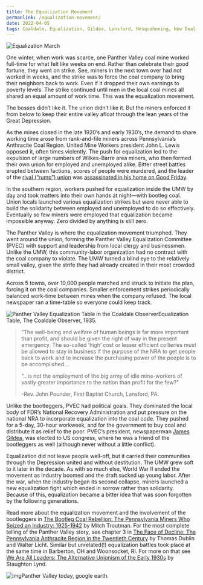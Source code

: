 ```yaml
---
title: The Equalization Movement
permanlink: /equalization-movement/
date: 2022-04-05
tags: Coaldale, Equalization, Gildea, Lansford, Nesquehoning, New Deal, NRA, Panther Valley, Summit Hill, Tamaqua, UMW
---
```


![Equalization March](https://www.bootlegcoal.com/wp-content/uploads/2022/03/image-930x620.png)

One winter, when work was scarce, one Panther Valley coal mine worked full-time for what felt like weeks on end. Rather than celebrate their  good fortune, they went on strike. See, miners in the next town over had not worked in weeks, and the strike was to force the coal company to  bring their neighbors back to work. Even if it dropped their own  earnings to poverty levels. The strike continued until men in the local  coal mines all shared an equal amount of work time. This was the  equalization movement.

The bosses didn’t like it. The union didn’t like it. But the miners  enforced it from below to keep their entire valley afloat through the  lean years of the Great Depression.

As the mines closed in the late 1920’s and early 1930’s, the demand  to share working time arose from rank-and-file miners across  Pennsylvania’s Anthracite Coal Region. United Mine Workers president  John L. Lewis opposed it, often times violently. The push for  equalization led to the expulsion of large numbers of Wilkes-Barre area  miners, who then formed their own union for employed and unemployed  alike. Bitter street battles erupted between factions, scores of people  were murdered, and the leader of the [rival (“rump”) union](https://www.nytimes.com/1933/11/05/archives/insurgents-call-hardcoal-strike-60000-workers-involved-in-demand.html) was [assassinated in his home on Good Friday](https://apnews.com/article/97c90bbc3edf4b05bcbe9442729b3ad0).

In the southern region, workers pushed for equalization inside the  UMW by day and took matters into their own hands at night—with bootleg  coal. Union locals launched various equalization strikes but were never  able to build the solidarity between employed and unemployed to do so  effectively. Eventually so few miners were employed that equalization  became impossible anyway. Zero divided by anything is still zero.

The Panther Valley is where the equalization movement triumphed. They went around the union, forming the Panther Valley Equalization  Committee (PVEC) with support and leadership from local clergy and  businessmen. Unlike the UMW, this community-labor organization had no  contract with the coal company to violate. The UMW turned a blind eye to the relatively small valley, given the strife they had already created  in their most crowded district.

Across 5 towns, over 10,000 people marched and struck to initiate the plan, forcing it on the coal companies. Smaller enforcement strikes  periodically balanced work-time between mines when the company refused.  The local newspaper ran a time-table so everyone could keep track.

![Panther Valley Equalization Table in the Coaldale Observer](https://www.bootlegcoal.com/wp-content/uploads/2022/03/1935-Coaldale-Observer_Page_28_Image_0001-1024x473.jpg)Equalization Table, The Coaldale Observer, 1935.

> “The well-being and welfare of human beings is far more important than  profit, and should be given the right of way in the present emergency.  The so-called ‘high’ cost or lesser efficient collieries must be allowed to stay in business if the purpose of the NRA to get people back to  work and to increase the purchasing power of the people is to be  accomplished…
>
> “…is not the employment of the big army of idle  mine-workers of vastly greater importance to the nation than profit for  the few?”
>
> -Rev. John Pounder, First Baptist Church, Lansford, PA.

Unlike the bootleggers, PVEC had political goals. They dominated the  local body of FDR’s National Recovery Administration and put pressure on the national NRA to incorporate equalization into the coal code. They  pushed for a 5-day, 30-hour workweek, and for the government to buy coal and distribute it as relief to the poor. PVEC’s president, newspaperman [James Gildea,](https://www.wikiwand.com/en/James_H._Gildea) was elected to US congress, where he was a friend of the bootleggers as well (although never without a little conflict).

Equalization did not leave people well-off, but it carried their  communities through the Depression united and without destitution. The  UMW grew soft to it later in the decade. As with so much else, World War II ended the movement as industry boomed and the draft sucked up young  labor. After the war, when the industry began its second collapse,  miners launched a new equalization fight which ended in sorrow rather  than solidarity. Because of this, equalization became a bitter idea that was soon forgotten by the following generations.

Read more about the equalization movement and the involvement of the bootleggers in [The Bootleg Coal Rebellion: The Pennsylvania Miners Who Seized an Industry: 1925-1942](http://bootlegcoal.com) by Mitch Troutman. For the most complete telling of the Panther Valley story, see chapter 3 in [The Face of Decline: The Pennsylvania Anthracite Region in the Twentieth Century](https://www.google.com/books/edition/The_Face_of_Decline/XjMF7LP_JU0C?hl=en&gbpv=1&pg=PA59&printsec=frontcover) by Thomas Dublin and Walter Licht. Similar but unrelated(!)  equalization battles took place at the same time in Barberton, OH and  Woonsocket, RI. For more on that see [We Are All Leaders: The Alternative Unionism of the Early 1930s](https://www.goodreads.com/book/show/1116048.We_Are_All_Leaders) by Staughton Lynd.



![img](https://www.bootlegcoal.com/wp-content/uploads/2022/03/image-1-1024x679.png)Panther Valley today, google earth.